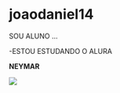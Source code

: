 # joaodaniel14

SOU ALUNO ...

-ESTOU ESTUDANDO O ALURA

**NEYMAR**

![](https://media.tenor.com/COM78THbePQAAAAM/neymar.gif)


